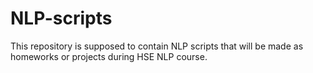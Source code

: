 # NLP-scripts

This repository is supposed to contain NLP scripts that will be made as homeworks or projects during HSE NLP course.

